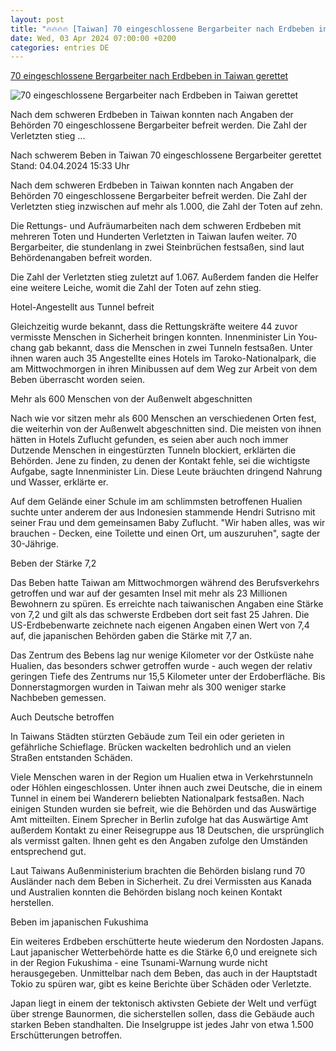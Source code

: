 ```yaml
---
layout: post
title: "🔥🔥🔥🔥 [Taiwan] 70 eingeschlossene Bergarbeiter nach Erdbeben in Taiwan gerettet"
date: Wed, 03 Apr 2024 07:00:00 +0200
categories: entries DE
---
```

[70 eingeschlossene Bergarbeiter nach Erdbeben in Taiwan gerettet](https://www.tagesschau.de/ausland/asien/vermisstensuche-taiwan-erdbeben-102.html)

![70 eingeschlossene Bergarbeiter nach Erdbeben in Taiwan gerettet](https://images.tagesschau.de/image/b832218d-6eb2-4efd-8ae4-6bcec96b555a/AAABjqo9TPQ/AAABjcWen7M/16x9-1280/rettungshubschrauber-taiwan-100.jpg)

Nach dem schweren Erdbeben in Taiwan konnten nach Angaben der Behörden 70 eingeschlossene Bergarbeiter befreit werden. Die Zahl der Verletzten stieg ...

Nach schwerem Beben in Taiwan 70 eingeschlossene Bergarbeiter gerettet Stand: 04.04.2024 15:33 Uhr

Nach dem schweren Erdbeben in Taiwan konnten nach Angaben der Behörden 70 eingeschlossene Bergarbeiter befreit werden. Die Zahl der Verletzten stieg inzwischen auf mehr als 1.000, die Zahl der Toten auf zehn.

Die Rettungs- und Aufräumarbeiten nach dem schweren Erdbeben mit mehreren Toten und Hunderten Verletzten in Taiwan laufen weiter. 70 Bergarbeiter, die stundenlang in zwei Steinbrüchen festsaßen, sind laut Behördenangaben befreit worden.

Die Zahl der Verletzten stieg zuletzt auf 1.067. Außerdem fanden die Helfer eine weitere Leiche, womit die Zahl der Toten auf zehn stieg.

Hotel-Angestellt aus Tunnel befreit

Gleichzeitig wurde bekannt, dass die Rettungskräfte weitere 44 zuvor vermisste Menschen in Sicherheit bringen konnten. Innenminister Lin You-chang gab bekannt, dass die Menschen in zwei Tunneln festsaßen. Unter ihnen waren auch 35 Angestellte eines Hotels im Taroko-Nationalpark, die am Mittwochmorgen in ihren Minibussen auf dem Weg zur Arbeit von dem Beben überrascht worden seien.

Mehr als 600 Menschen von der Außenwelt abgeschnitten

Nach wie vor sitzen mehr als 600 Menschen an verschiedenen Orten fest, die weiterhin von der Außenwelt abgeschnitten sind. Die meisten von ihnen hätten in Hotels Zuflucht gefunden, es seien aber auch noch immer Dutzende Menschen in eingestürzten Tunneln blockiert, erklärten die Behörden. Jene zu finden, zu denen der Kontakt fehle, sei die wichtigste Aufgabe, sagte Innenminister Lin. Diese Leute bräuchten dringend Nahrung und Wasser, erklärte er.

Auf dem Gelände einer Schule im am schlimmsten betroffenen Hualien suchte unter anderem der aus Indonesien stammende Hendri Sutrisno mit seiner Frau und dem gemeinsamen Baby Zuflucht. "Wir haben alles, was wir brauchen - Decken, eine Toilette und einen Ort, um auszuruhen", sagte der 30-Jährige.

Beben der Stärke 7,2

Das Beben hatte Taiwan am Mittwochmorgen während des Berufsverkehrs getroffen und war auf der gesamten Insel mit mehr als 23 Millionen Bewohnern zu spüren. Es erreichte nach taiwanischen Angaben eine Stärke von 7,2 und gilt als das schwerste Erdbeben dort seit fast 25 Jahren. Die US-Erdbebenwarte zeichnete nach eigenen Angaben einen Wert von 7,4 auf, die japanischen Behörden gaben die Stärke mit 7,7 an.

Das Zentrum des Bebens lag nur wenige Kilometer vor der Ostküste nahe Hualien, das besonders schwer getroffen wurde - auch wegen der relativ geringen Tiefe des Zentrums nur 15,5 Kilometer unter der Erdoberfläche. Bis Donnerstagmorgen wurden in Taiwan mehr als 300 weniger starke Nachbeben gemessen.

Auch Deutsche betroffen

In Taiwans Städten stürzten Gebäude zum Teil ein oder gerieten in gefährliche Schieflage. Brücken wackelten bedrohlich und an vielen Straßen entstanden Schäden.

Viele Menschen waren in der Region um Hualien etwa in Verkehrstunneln oder Höhlen eingeschlossen. Unter ihnen auch zwei Deutsche, die in einem Tunnel in einem bei Wanderern beliebten Nationalpark festsaßen. Nach einigen Stunden wurden sie befreit, wie die Behörden und das Auswärtige Amt mitteilten. Einem Sprecher in Berlin zufolge hat das Auswärtige Amt außerdem Kontakt zu einer Reisegruppe aus 18 Deutschen, die ursprünglich als vermisst galten. Ihnen geht es den Angaben zufolge den Umständen entsprechend gut.

Laut Taiwans Außenministerium brachten die Behörden bislang rund 70 Ausländer nach dem Beben in Sicherheit. Zu drei Vermissten aus Kanada und Australien konnten die Behörden bislang noch keinen Kontakt herstellen.

Beben im japanischen Fukushima

Ein weiteres Erdbeben erschütterte heute wiederum den Nordosten Japans. Laut japanischer Wetterbehörde hatte es die Stärke 6,0 und ereignete sich in der Region Fukushima - eine Tsunami-Warnung wurde nicht herausgegeben. Unmittelbar nach dem Beben, das auch in der Hauptstadt Tokio zu spüren war, gibt es keine Berichte über Schäden oder Verletzte.

Japan liegt in einem der tektonisch aktivsten Gebiete der Welt und verfügt über strenge Baunormen, die sicherstellen sollen, dass die Gebäude auch starken Beben standhalten. Die Inselgruppe ist jedes Jahr von etwa 1.500 Erschütterungen betroffen.

